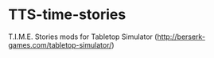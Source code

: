 # TTS-time-stories
T.I.M.E. Stories mods for Tabletop Simulator (http://berserk-games.com/tabletop-simulator/)
